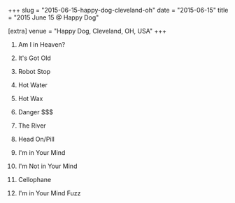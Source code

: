 +++
slug = "2015-06-15-happy-dog-cleveland-oh"
date = "2015-06-15"
title = "2015 June 15 @ Happy Dog"

[extra]
venue = "Happy Dog, Cleveland, OH, USA"
+++

 1. Am I in Heaven?

 2. It's Got Old

 3. Robot Stop

 4. Hot Water

 5. Hot Wax

 6. Danger $$$

 7. The River

 8. Head On/Pill

 9. I'm in Your Mind

10. I'm Not in Your Mind

11. Cellophane

12. I'm in Your Mind Fuzz


